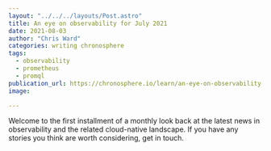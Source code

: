 ```yaml
---
layout: "../../../layouts/Post.astro"
title: An eye on observability for July 2021
date: 2021-08-03
author: "Chris Ward"
categories: writing chronosphere
tags: 
  - observability
  - prometheus
  - promql
publication_url: https://chronosphere.io/learn/an-eye-on-observability-for-july-2021/
image:

---
```


Welcome to the first installment of a monthly look back at the latest news in observability and the related cloud-native landscape. If you have any stories you think are worth considering, get in touch.